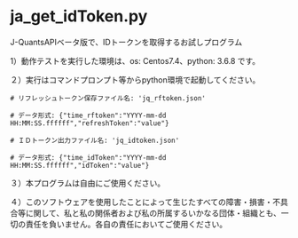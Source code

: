 # ja_get_idToken.py
J-QuantsAPIベータ版で、IDトークンを取得するお試しプログラム 

1）動作テストを実行した環境は、os: Centos7.4、python: 3.6.8 です。

２）実行はコマンドプロンプト等からpython環境で起動してください。
    
    # リフレッシュトークン保存ファイル名: 'jq_rftoken.json'
    
    # データ形式: {"time_rftoken":"YYYY-mm-dd HH:MM:SS.ffffff","refreshToken":"value"}
    
    # ＩＤトークン出力ファイル名: 'jq_idtoken.json'
    
    # データ形式: {"time_idToken":"YYYY-mm-dd HH:MM:SS.ffffff","idToken":"value"}
    
３）本プログラムは自由にご使用ください。

４）このソフトウェアを使用したことによって生じたすべての障害・損害・不具合等に関して、私と私の関係者および私の所属するいかなる団体・組織とも、一切の責任を負いません。各自の責任においてご使用ください。
